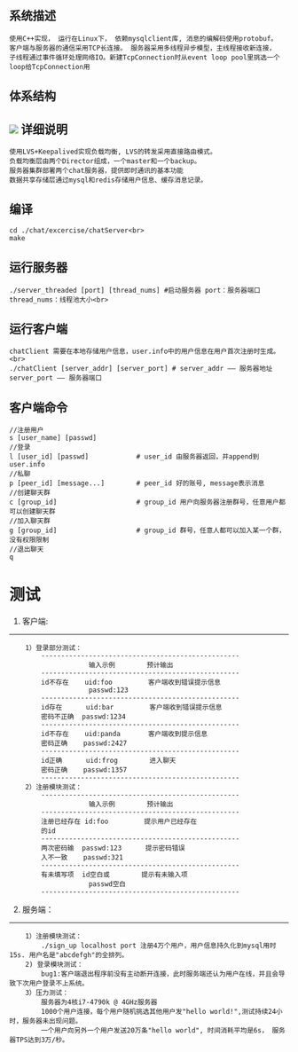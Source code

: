 系统描述
--------
    使用C++实现， 运行在Linux下， 依赖mysqlclient库, 消息的编解码使用protobuf。
    客户端与服务器的通信采用TCP长连接。 服务器采用多线程异步模型，主线程接收新连接，
    子线程通过事件循环处理网络IO。新建TcpConnection时从event loop pool里挑选一个
    loop给TcpConnection用
体系结构
--------
  ![](http://img1.51cto.com/attachment/201104/110349553.png)
详细说明
--------
    使用LVS+Keepalived实现负载均衡, LVS的转发采用直接路由模式。
    负载均衡层由两个Director组成，一个master和一个backup。
    服务器集群部署两个chat服务器，提供即时通讯的基本功能
    数据共享存储层通过mysql和redis存储用户信息、缓存消息记录。
    
编译
--------
    cd ./chat/excercise/chatServer<br>
    make

运行服务器
---------
    ./server_threaded [port] [thread_nums] #启动服务器 port：服务器端口 thread_nums：线程池大小<br>
运行客户端
---------
    chatClient 需要在本地存储用户信息，user.info中的用户信息在用户首次注册时生成。<br>
    ./chatClient [server_addr] [server_port] # server_addr —— 服务器地址 server_port —— 服务器端口
客户端命令
---------
    //注册用户
    s [user_name] [passwd] 
    //登录
    l [user_id] [passwd]            # user_id 由服务器返回，并append到user.info
    //私聊
    p [peer_id] [message...]        # peer_id 好的账号, message表示消息
    //创建聊天群
    c [group_id]                    # group_id 用户向服务器注册群号，任意用户都可以创建聊天群
    //加入聊天群
    g [group_id]                    # group_id 群号，任意人都可以加入某一个群，没有权限限制
    //退出聊天
    q
测试
====
1. 客户端:
---------    
        1）登录部分测试：
            --------------------------------------------------
                        输入示例        预计输出
            --------------------------------------------------
            id不存在    uid:foo         客户端收到错误提示信息
                        passwd:123
            --------------------------------------------------
            id存在      uid:bar         客户端收到错误提示信息
            密码不正确  passwd:1234
            --------------------------------------------------
            id不存在    uid:panda       客户端收到提示信息
            密码正确    passwd:2427     
            --------------------------------------------------
            id正确      uid:frog        进入聊天
            密码正确    passwd:1357     
            --------------------------------------------------
        2）注册模块测试：
            --------------------------------------------------
                        输入示例        预计输出
            --------------------------------------------------
            注册已经存在 id:foo         提示用户已经存在
            的id
            --------------------------------------------------
            两次密码输  passwd:123      提示密码错误
            入不一致    passwd:321  
            --------------------------------------------------
            有未填写项  id空白或        提示有未输入项
                        passwd空白  
            --------------------------------------------------
2. 服务端：
---------
        1）注册模块测试：
            ./sign_up localhost port 注册4万个用户，用户信息持久化到mysql用时15s. 用户名是"abcdefgh"的全排列。
        2) 登录模块测试：
            bug1:客户端退出程序前没有主动断开连接，此时服务端还认为用户在线，并且会导致下次用户登录不上系统。
        3）压力测试：
            服务器为4核i7-4790k @ 4GHz服务器
            1000个用户连接，每个用户随机挑选其他用户发"hello world!",测试持续24小时，服务器未出现问题。
            一个用户向另外一个用户发送20万条"hello world", 时间消耗平均是6s， 服务器TPS达到3万/秒。
